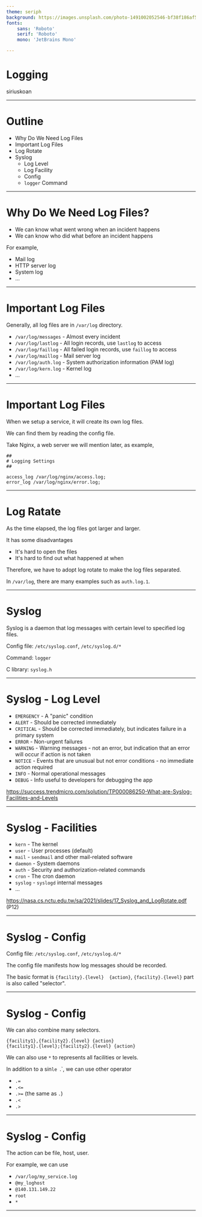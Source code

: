 ```yaml
---
theme: seriph
background: https://images.unsplash.com/photo-1491002052546-bf38f186af56?ixlib=rb-1.2.1&ixid=MnwxMjA3fDB8MHxwaG90by1wYWdlfHx8fGVufDB8fHx8&auto=format&fit=crop&w=1208&q=80
fonts:
    sans: 'Roboto'
    serif: 'Roboto'
    mono: 'JetBrains Mono'

---
```


# Logging

siriuskoan

---

# Outline

- Why Do We Need Log Files
- Important Log Files
- Log Rotate
- Syslog
  - Log Level
  - Log Facility
  - Config
  - `logger` Command

---

# Why Do We Need Log Files?

- We can know what went wrong when an incident happens
- We can know who did what before an incident happens

For example,
- Mail log
- HTTP server log
- System log
- ...

<!--

All in all, log files are for post-incident tracking

-->

---

# Important Log Files

Generally, all log files are in `/var/log` directory.

- `/var/log/messages` - Almost every incident
- `/var/log/lastlog` - All login records, use `lastlog` to access
- `/var/log/faillog` - All failed login records, use `faillog` to access
- `/var/log/maillog` - Mail server log
- `/var/log/auth.log` - System authorization information (PAM log)
- `/var/log/kern.log` - Kernel log
- ...

<!--

Kernel is the core of Unix-like OS

hardware -> kernel -> shell -> you

-->

---

# Important Log Files

When we setup a service, it will create its own log files.

We can find them by reading the config file.

Take Nginx, a web server we will mention later, as example,

```nginx
##
# Logging Settings
##

access_log /var/log/nginx/access.log;
error_log /var/log/nginx/error.log;

```

---

# Log Ratate

As the time elapsed, the log files got larger and larger.

It has some disadvantages
- It's hard to open the files
- It's hard to find out what happened at when

Therefore, we have to adopt log rotate to make the log files separated.

In `/var/log`, there are many examples such as `auth.log.1`.

<!--

The log files will be rotated every day or any other time interval.

Or they can be rotated by size.

-->

---

# Syslog

Syslog is a daemon that log messages with certain level to specified log files.

Config file: `/etc/syslog.conf`, `/etc/syslog.d/*`

Command: `logger`

C library: `syslog.h`

<!--

We or our shell script can use `logger` command to log messages.

So we don't have to manually write log messages into log files.

-->

---

# Syslog - Log Level

- `EMERGENCY` - A "panic" condition
- `ALERT` - Should be corrected immediately
- `CRITICAL` - Should be corrected immediately, but indicates failure in a primary system
- `ERROR` - Non-urgent failures
- `WARNING` - Warning messages - not an error, but indication that an error will occur if action is not taken
- `NOTICE` - Events that are unusual but not error conditions - no immediate action required
- `INFO` - Normal operational messages
- `DEBUG` - Info useful to developers for debugging the app

https://success.trendmicro.com/solution/TP000086250-What-are-Syslog-Facilities-and-Levels

<!--

The log level manifests how serious the condition is

-->

---

# Syslog - Facilities

- `kern` - The kernel
- `user` - User processes (default)
- `mail` - `sendmail` and other mail-related software
- `daemon` - System daemons
- `auth` - Security and authorization-related commands
- `cron` - The cron daemon
- `syslog` - `syslogd` internal messages
- ...

https://nasa.cs.nctu.edu.tw/sa/2021/slides/17_Syslog_and_LogRotate.pdf (P12)

<!--

The facility represents the machine process or service that created the syslog event.

-->

---

# Syslog - Config

Config file: `/etc/syslog.conf`, `/etc/syslog.d/*`

The config file manifests how log messages should be recorded.

The basic format is `{facility}.{level}  {action}`, `{facility}.{level}` part is also called "selector".

---

# Syslog - Config

We can also combine many selectors.

```systemd
{facility1},{facility2}.{level} {action}
{facility1}.{level};{facility2}.{level} {action}
```

We can also use `*` to represents all facilities or levels.

In addition to a sin`le `.`, we can use other operator
- `.=`
- `.<=`
- `.>=` (the same as `.`)
- `.<`
- `.>`

---

# Syslog - Config

The action can be file, host, user.

For example, we can use
- `/var/log/my_service.log`
- `@my_loghost`
- `@140.131.149.22`
- `root`
- `*`

---

